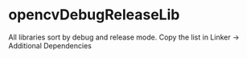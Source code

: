# opencvDebugReleaseLib
All libraries sort by debug and release mode. Copy the list in Linker -> Additional Dependencies 
